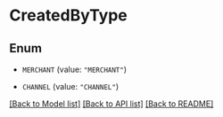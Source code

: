 # CreatedByType

## Enum


* `MERCHANT` (value: `"MERCHANT"`)

* `CHANNEL` (value: `"CHANNEL"`)


[[Back to Model list]](../README.md#documentation-for-models) [[Back to API list]](../README.md#documentation-for-api-endpoints) [[Back to README]](../README.md)


